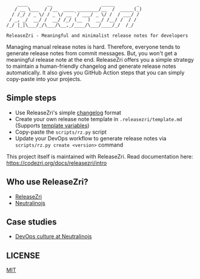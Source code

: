 ```
    ____       __                  _____        _
   / __ \___  / /__  ____ ________/__  /  _____(_)
  / /_/ / _ \/ / _ \/ __ `/ ___/ _ \/ /  / ___/ /
 / _, _/  __/ /  __/ /_/ (__  )  __/ /__/ /  / /
/_/ |_|\___/_/\___/\__,_/____/\___/____/_/  /_/

ReleaseZri - Meaningful and minimalist release notes for developers
```

Managing manual release notes is hard. Therefore, everyone tends to generate release notes from commit messages. But, you won't get a meaningful release note at the end. ReleaseZri offers you a simple strategy to maintain a human-friendly changelog and generate release notes automatically. It also gives you GitHub Action steps that you can simply copy-paste into your projects.

## Simple steps

- Use ReleaseZri's simple [changelog](CHANGELOG.md) format
- Create your own release note template in `.releasezri/template.md` (Supports [template variables](https://codezri.org/docs/releasezri/integrate#supported-template-variables))
- Copy-paste the `scripts/rz.py` script
- Update your DevOps workflow to generate release notes via `scripts/rz.py create <version>` command

This project itself is maintained with ReleaseZri. Read documentation here: https://codezri.org/docs/releasezri/intro

## Who use ReleaseZri?

- [ReleaseZri](https://github.com/codezri/releasezri)
- [Neutralinojs](https://neutralino.js.org)

## Case studies

- [DevOps culture at Neutralinojs](https://codezri.org/blog/how-we-save-our-time-with-devops)

## LICENSE

[MIT](LICENSE)

